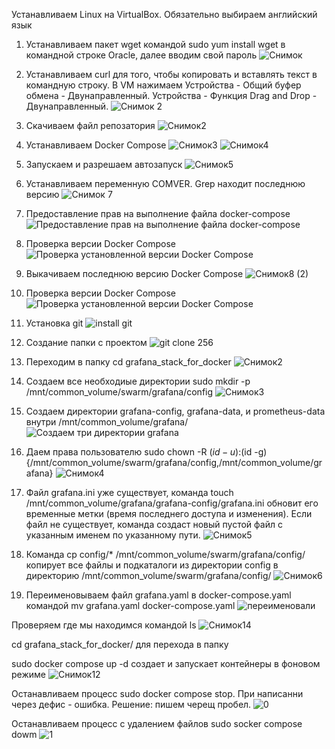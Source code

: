 Устанавливаем Linux на VirtualBox. Обязательно выбираем английский язык

1. Устанавливаем пакет wget командой sudo yum install wget в командной строке Oracle, далее вводим свой пароль
![Снимок](https://github.com/user-attachments/assets/68d8ded3-7bb5-40ad-b6b2-2623858b2c06)


2. Устанавливаем curl для того, чтобы копировать и вставлять текст в командную строку. В VM нажимаем Устройства - Общий буфер обмена - Двунаправленный. Устройства - Функция Drag and Drop - Двунаправленный.
![Снимок 2](https://github.com/user-attachments/assets/f17c27b9-b3f5-4996-b85d-ae2436321811)

3. Скачиваем файл репозатория
![Снимок2](https://github.com/user-attachments/assets/db45030e-a36a-4aef-88c1-940081aac031)

4. Устанавливаем Docker Compose
![Снимок3](https://github.com/user-attachments/assets/ed679c89-c1b6-4a1e-9ca3-95d11d52e980)
![Снимок4](https://github.com/user-attachments/assets/e9a8333a-2c92-49e2-9f2f-f7ff3304623c)

5. Запускаем и разрешаем автозапуск
![Снимок5](https://github.com/user-attachments/assets/913211e4-f5d2-45c8-a49c-011821518a16)

6. Устанавливаем переменную COMVER. Grep находит последнюю версию
![Снимок 7](https://github.com/user-attachments/assets/990a8b72-9d95-4e16-9d6c-e7462c1c2b24)

7. Предоставление прав на выполнение файла docker-compose
![Предоставление прав на выполнение файла docker-compose](https://github.com/user-attachments/assets/71b15fb8-8e29-4086-9a1e-b90098ddc1b9)

8. Проверка версии Docker Compose
   ![Проверка установленной версии Docker Compose](https://github.com/user-attachments/assets/021afd35-a7c5-4fed-85b1-90300157c847)
   
9. Выкачиваем последнюю версию Docker Compose
![Снимок8 (2)](https://github.com/user-attachments/assets/35f4b2a0-d432-4a4e-be79-75002e50ffdb)

10. Проверка версии Docker Compose
![Проверка установленной версии Docker Compose](https://github.com/user-attachments/assets/511e22be-e301-4653-be12-83809b6bd2bf)

11. Установка git
![install git](https://github.com/user-attachments/assets/5f2bb5b7-d77f-40c8-825f-347996132660)

12. Создание папки с проектом
![git clone 256](https://github.com/user-attachments/assets/34de07e6-5f30-4905-8df3-b8fb6bcd951d)

13. Переходим в папку cd grafana_stack_for_docker
![Снимок2](https://github.com/user-attachments/assets/9e0e968b-590e-45e1-9962-94f1eba3a0df)

14. Создаем все необходиые директории sudo mkdir -p /mnt/common_volume/swarm/grafana/config
![Снимок3](https://github.com/user-attachments/assets/c8a14b4c-6978-4a57-b3cf-26f37666f5ca)

15. Создаем директории grafana-config, grafana-data, и prometheus-data внутри /mnt/common_volume/grafana/
![Создаем три директории grafana](https://github.com/user-attachments/assets/e333b1df-10a5-4613-a108-c6132ce354d2)


17. Даем права пользователю sudo chown -R $(id -u):$(id -g) {/mnt/common_volume/swarm/grafana/config,/mnt/common_volume/grafana}
![Снимок4](https://github.com/user-attachments/assets/16472bfc-5904-47c0-960b-9ae3722fbd9f)

18. Файл grafana.ini уже существует, команда touch /mnt/common_volume/grafana/grafana-config/grafana.ini обновит его временные метки (время последнего доступа и изменения). Если файл не существует, команда создаст новый пустой файл с указанным именем по указанному пути.
![Снимок5](https://github.com/user-attachments/assets/e78e70d3-0337-4dc1-832e-82a28971a703)

19. Команда cp config/* /mnt/common_volume/swarm/grafana/config/ копирует все файлы и подкаталоги из директории config в директорию /mnt/common_volume/swarm/grafana/config/
![Снимок6](https://github.com/user-attachments/assets/1df5ed62-a158-47fb-961b-1061ce6601b5)

20. Переименовываем файл grafana.yaml в docker-compose.yaml командой mv grafana.yaml docker-compose.yaml
![переименовали](https://github.com/user-attachments/assets/708d0db7-de2a-4c89-9ce5-542ee6c9e259)


Проверяем где мы находимся командой ls
![Снимок14](https://github.com/user-attachments/assets/0dac4392-d45f-4bc8-b509-396e4f481e86)

cd grafana_stack_for_docker/ для перехода в папку

sudo docker compose up -d создает и запускает контейнеры в фоновом режиме
![Снимок12](https://github.com/user-attachments/assets/cd543f0c-a22a-40c3-8ce1-d7bb8668f1c2)

Останавливаем процесс sudo docker compose stop. При написанни через дефис - ошибка. Решение: пишем черещ пробел.
![0](https://github.com/user-attachments/assets/3e7530ac-b74e-4cf3-89f1-9ac5f7ed4fbe)

Останавливаем процесс с удалением  файлов sudo socker compose dowm
![1](https://github.com/user-attachments/assets/b11ba872-c023-4470-bed8-193c81987ce5)



